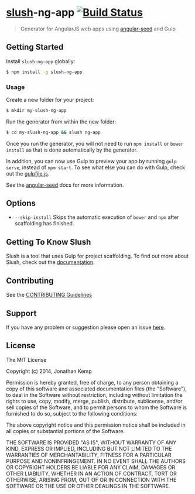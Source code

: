 # [slush](https://github.com/slushjs/slush)-ng-app [![Build Status](https://secure.travis-ci.org/jonkemp/slush-ng-app.png?branch=master)](https://travis-ci.org/jonkemp/slush-ng-app)

> Generator for AngularJS web apps using [angular-seed](https://github.com/angular/angular-seed) and Gulp


## Getting Started

Install `slush-ng-app` globally:

```bash
$ npm install -g slush-ng-app
```

### Usage

Create a new folder for your project:

```bash
$ mkdir my-slush-ng-app
```

Run the generator from within the new folder:

```bash
$ cd my-slush-ng-app && slush ng-app
```

Once you run the generator, you will not need to run `npm install` or `bower install` as that is done automatically by the generator.

In addition, you can now use Gulp to preview your app by running `gulp serve`, instead of `npm start`. To see what else you can do with Gulp, check out the [gulpfile.js](https://github.com/jonkemp/slush-ng-app/blob/master/templates/gulpfile.js).

See the [angular-seed](https://github.com/angular/angular-seed) docs for more information.

## Options

- `--skip-install`
  Skips the automatic execution of `bower` and `npm` after scaffolding has finished.

## Getting To Know Slush

Slush is a tool that uses Gulp for project scaffolding. To find out more about Slush, check out the [documentation](https://github.com/slushjs/slush).

## Contributing

See the [CONTRIBUTING Guidelines](https://github.com/jonkemp/slush-ng-app/blob/master/CONTRIBUTING.md)

## Support
If you have any problem or suggestion please open an issue [here](https://github.com/jonkemp/slush-ng-app/issues).

## License 

The MIT License

Copyright (c) 2014, Jonathan Kemp

Permission is hereby granted, free of charge, to any person
obtaining a copy of this software and associated documentation
files (the "Software"), to deal in the Software without
restriction, including without limitation the rights to use,
copy, modify, merge, publish, distribute, sublicense, and/or sell
copies of the Software, and to permit persons to whom the
Software is furnished to do so, subject to the following
conditions:

The above copyright notice and this permission notice shall be
included in all copies or substantial portions of the Software.

THE SOFTWARE IS PROVIDED "AS IS", WITHOUT WARRANTY OF ANY KIND,
EXPRESS OR IMPLIED, INCLUDING BUT NOT LIMITED TO THE WARRANTIES
OF MERCHANTABILITY, FITNESS FOR A PARTICULAR PURPOSE AND
NONINFRINGEMENT. IN NO EVENT SHALL THE AUTHORS OR COPYRIGHT
HOLDERS BE LIABLE FOR ANY CLAIM, DAMAGES OR OTHER LIABILITY,
WHETHER IN AN ACTION OF CONTRACT, TORT OR OTHERWISE, ARISING
FROM, OUT OF OR IN CONNECTION WITH THE SOFTWARE OR THE USE OR
OTHER DEALINGS IN THE SOFTWARE.

